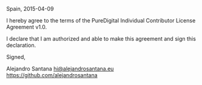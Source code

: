 Spain, 2015-04-09

I hereby agree to the terms of the PureDigital Individual Contributor License
Agreement v1.0.

I declare that I am authorized and able to make this agreement and sign this
declaration.

Signed,

Alejandro Santana hi@alejandrosantana.eu https://github.com/alejandrosantana
